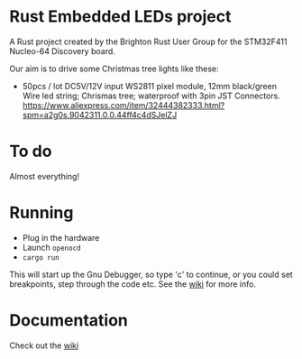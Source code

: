 # Rust Embedded LEDs project

A Rust project created by the Brighton Rust User Group for the STM32F411 Nucleo-64 Discovery board.

Our aim is to drive some Christmas tree lights like these: 

* 50pcs / lot DC5V/12V input WS2811 pixel module, 12mm black/green Wire led string; Chrismas tree; waterproof with 3pin JST Connectors. https://www.aliexpress.com/item/32444382333.html?spm=a2g0s.9042311.0.0.44ff4c4dSJelZJ

# To do

Almost everything! 

# Running

- Plug in the hardware
- Launch `openocd`
- `cargo run`

This will start up the Gnu Debugger, so type 'c' to continue, or you could set breakpoints, step through the code etc. See the [wiki](../../wiki/debugging) for more info. 

# Documentation

Check out the [wiki](../../wiki)
